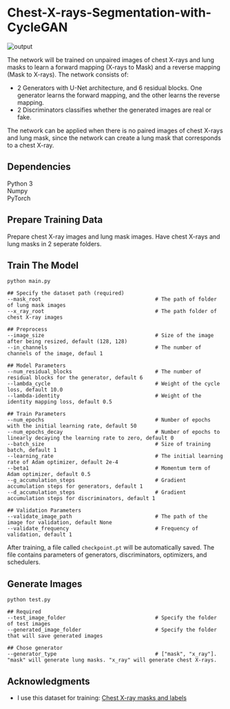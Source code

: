# Chest-X-rays-Segmentation-with-CycleGAN

![output](https://user-images.githubusercontent.com/63922382/153581632-515cebb6-f157-4264-bff7-0840d92830c8.png)

The network will be trained on unpaired images of chest X-rays and lung masks to learn a forward mapping (X-rays to Mask) and a reverse mapping (Mask to X-rays). The network consists of:
* 2 Generators with U-Net architecture, and 6 residual blocks. One generator learns the forward mapping, and the other learns the reverse mapping.
* 2 Discriminators classifies whether the generated images are real or fake. <br/>

The network can be applied when there is no paired images of chest X-rays and lung mask, since the network can create a lung mask that corresponds to a chest X-ray.

## Dependencies
Python 3 <br/>
Numpy <br/>
PyTorch <br/>

## Prepare Training Data
Prepare chest X-ray images and lung mask images. Have chest X-rays and lung masks in 2 seperate folders.

## Train The Model
```
python main.py

## Specify the dataset path (required)
--mask_root                                     # The path of folder of lung mask images
--x_ray_root                                    # The path folder of chest X-ray images

## Preprocess 
--image_size                                    # Size of the image after being resized, default (128, 128)
--in_channels                                   # The number of channels of the image, defaul 1

## Model Parameters
--num_residual_blocks                           # The number of residual blocks for the generator, default 6
--lambda_cycle                                  # Weight of the cycle loss, default 10.0
--lambda-identity                               # Weight of the identity mapping loss, default 0.5

## Train Parameters 
--num_epochs                                    # Number of epochs with the initial learning rate, default 50
--num_epochs_decay                              # Number of epochs to linearly decaying the learning rate to zero, default 0
--batch_size                                    # Size of training batch, default 1
--learning_rate                                 # The initial learning rate of Adam optimizer, default 2e-4
--beta1                                         # Momentum term of Adam optimizer, default 0.5
--g_accumulation_steps                          # Gradient accumulation steps for generators, default 1
--d_accumulation_steps                          # Gradient accumulation steps for discriminators, default 1

## Validation Parameters
--validate_image_path                           # The path of the image for validation, default None
--validate_frequency                            # Frequency of validation, default 1
```

After training, a file called `checkpoint.pt` will be automatically saved. The file contains parameters of generators, discriminators, optimizers, and schedulers.

## Generate Images
```
python test.py

## Required
--test_image_folder                             # Specify the folder of test images
--generated_image_folder                        # Specify the folder that will save generated images

## Chose generator
--generator_type                                # ["mask", "x_ray"]. "mask" will generate lung masks. "x_ray" will generate chest X-rays.
```

## Acknowledgments
* I use this dataset for training: [Chest X-ray masks and labels](https://www.kaggle.com/nikhilpandey360/chest-xray-masks-and-labels)

